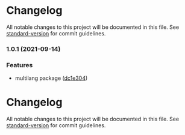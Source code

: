 # Changelog

All notable changes to this project will be documented in this file. See [standard-version](https://github.com/conventional-changelog/standard-version) for commit guidelines.

### 1.0.1 (2021-09-14)


### Features

* multilang package ([dc1e304](https://github.com/toolstik/angular-tools/commit/dc1e304c50cda1bbef9d3d889b1b01b5006e7cea))

# Changelog

All notable changes to this project will be documented in this file. See [standard-version](https://github.com/conventional-changelog/standard-version) for commit guidelines.
